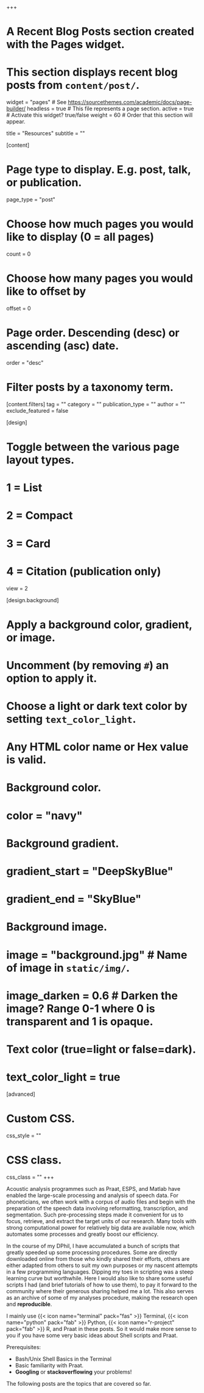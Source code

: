 +++
# A Recent Blog Posts section created with the Pages widget.
# This section displays recent blog posts from `content/post/`.

widget = "pages"  # See https://sourcethemes.com/academic/docs/page-builder/
headless = true  # This file represents a page section.
active = true  # Activate this widget? true/false
weight = 60  # Order that this section will appear.

title = "Resources"
subtitle = ""

[content]
  # Page type to display. E.g. post, talk, or publication.
  page_type = "post"
  
  # Choose how much pages you would like to display (0 = all pages)
  count = 0
  
  # Choose how many pages you would like to offset by
  offset = 0

  # Page order. Descending (desc) or ascending (asc) date.
  order = "desc"

  # Filter posts by a taxonomy term.
  [content.filters]
    tag = ""
    category = ""
    publication_type = ""
    author = ""
    exclude_featured = false
  
[design]
  # Toggle between the various page layout types.
  #   1 = List
  #   2 = Compact
  #   3 = Card
  #   4 = Citation (publication only)
  view = 2
  
[design.background]
  # Apply a background color, gradient, or image.
  #   Uncomment (by removing `#`) an option to apply it.
  #   Choose a light or dark text color by setting `text_color_light`.
  #   Any HTML color name or Hex value is valid.
  
  # Background color.
  # color = "navy"
  
  # Background gradient.
  # gradient_start = "DeepSkyBlue"
  # gradient_end = "SkyBlue"
  
  # Background image.
  # image = "background.jpg"  # Name of image in `static/img/`.
  # image_darken = 0.6  # Darken the image? Range 0-1 where 0 is transparent and 1 is opaque.

  # Text color (true=light or false=dark).
  # text_color_light = true  
  
[advanced]
 # Custom CSS. 
 css_style = ""
 
 # CSS class.
 css_class = ""
+++

Acoustic analysis programmes such as Praat, ESPS, and Matlab have enabled the large-scale processing and analysis of speech data. For phoneticians, we often work with a corpus of audio files and begin with the preparation of the speech data involving reformatting, transcription, and segmentation. Such pre-processing steps made it convenient for us to focus, retrieve, and extract the target units of our research. Many tools with strong computational power for relatively big data are available now, which automates some processes and greatly boost our efficiency.

In the course of my DPhil, I have accumulated a bunch of scripts that greatly speeded up some processing procedures. Some are directly downloaded online from those who kindly shared their efforts, others are either adapted from others to suit my own purposes or my nascent attempts in a few programming languages. Dipping my toes in scripting was a steep learning curve but worthwhile. Here I would also like to share some useful scripts I had (and brief tutorials of how to use them), to pay it forward to the community where their generous sharing helped me a lot. This also serves as an archive of some of my analyses procedure, making the research open and **reproducible**.

I mainly use {{< icon name="terminal" pack="fas" >}} Terminal,
{{< icon name="python" pack="fab" >}} Python, {{< icon name="r-project" pack="fab" >}} R, and Praat in these posts. So it would make more sense to you if you have some very basic ideas about Shell scripts and Praat.

Prerequisites:
* Bash/Unix Shell Basics in the Terminal
* Basic familiarity with Praat.
* **Googling** or **stackoverflowing** your problems!

The following posts are the topics that are covered so far.
 